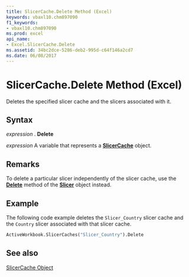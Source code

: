 ```yaml
---
title: SlicerCache.Delete Method (Excel)
keywords: vbaxl10.chm897090
f1_keywords:
- vbaxl10.chm897090
ms.prod: excel
api_name:
- Excel.SlicerCache.Delete
ms.assetid: 34bc2dce-5286-deb2-995d-c64f146a2cd7
ms.date: 06/08/2017
---
```



# SlicerCache.Delete Method (Excel)

Deletes the specified slicer cache and the slicers associated with it.


## Syntax

 _expression_ . **Delete**

 _expression_ A variable that represents a **[SlicerCache](Excel.SlicerCache.md)** object.


## Remarks

To delete a particular slicer independently of the slicer cache, use the  **[Delete](Excel.Slicer.Delete.md)** method of the **[Slicer](Excel.Slicer.md)** object instead.


## Example

The following code example deletes the  `Slicer_Country` slicer cache and the `Country` slicer associated with that slicer cache.


```vb
ActiveWorkbook.SlicerCaches("Slicer_Country").Delete
```


## See also


[SlicerCache Object](Excel.SlicerCache.md)

